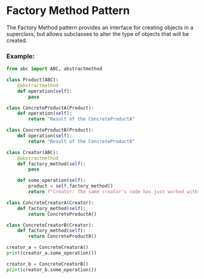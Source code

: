 # Factory Method Pattern

The Factory Method pattern provides an interface for creating objects in a superclass, but allows subclasses to alter the type of objects that will be created.

### Example:
```python
from abc import ABC, abstractmethod

class Product(ABC):
    @abstractmethod
    def operation(self):
        pass

class ConcreteProductA(Product):
    def operation(self):
        return "Result of the ConcreteProductA"

class ConcreteProductB(Product):
    def operation(self):
        return "Result of the ConcreteProductB"

class Creator(ABC):
    @abstractmethod
    def factory_method(self):
        pass

    def some_operation(self):
        product = self.factory_method()
        return f"Creator: The same creator's code has just worked with {product.operation()}"

class ConcreteCreatorA(Creator):
    def factory_method(self):
        return ConcreteProductA()

class ConcreteCreatorB(Creator):
    def factory_method(self):
        return ConcreteProductB()

creator_a = ConcreteCreatorA()
print(creator_a.some_operation())

creator_b = ConcreteCreatorB()
print(creator_b.some_operation())
```
